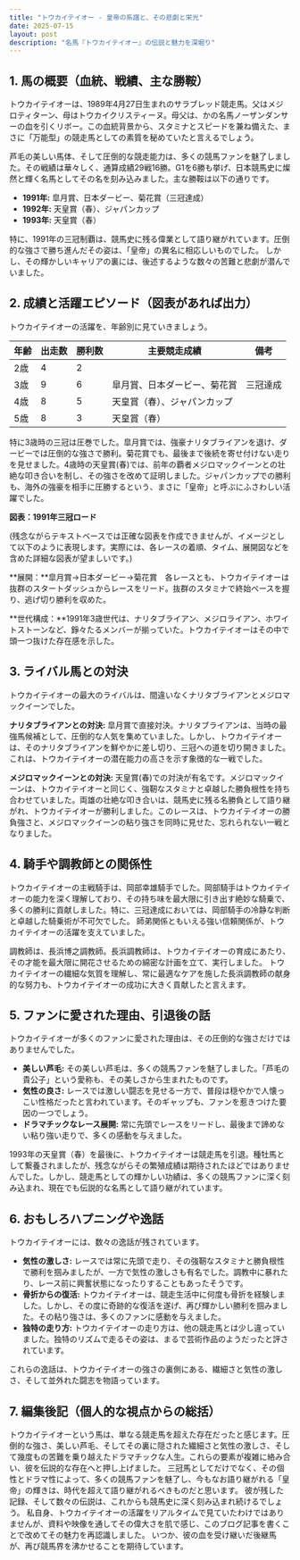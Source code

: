 ```yaml
---
title: "トウカイテイオー - 皇帝の系譜と、その悲劇と栄光"
date: 2025-07-15
layout: post
description: "名馬『トウカイテイオー』の伝説と魅力を深堀り"
---
```


## 1. 馬の概要（血統、戦績、主な勝鞍）

トウカイテイオーは、1989年4月27日生まれのサラブレッド競走馬。父はメジロティターン、母はトウカイクリスティーヌ。母父は、かの名馬ノーザンダンサーの血を引くリボー。この血統背景から、スタミナとスピードを兼ね備えた、まさに「万能型」の競走馬としての素質を秘めていたと言えるでしょう。

芦毛の美しい馬体、そして圧倒的な競走能力は、多くの競馬ファンを魅了しました。その戦績は華々しく、通算成績29戦16勝。G1を6勝も挙げ、日本競馬史に燦然と輝く名馬としてその名を刻み込みました。主な勝鞍は以下の通りです。

* **1991年:**  皐月賞、日本ダービー、菊花賞（三冠達成）
* **1992年:**  天皇賞（春）、ジャパンカップ
* **1993年:**  天皇賞（春）


特に、1991年の三冠制覇は、競馬史に残る偉業として語り継がれています。圧倒的な強さで勝ち進んだその姿は、「皇帝」の異名に相応しいものでした。  しかし、その輝かしいキャリアの裏には、後述するような数々の苦難と悲劇が潜んでいました。


## 2. 成績と活躍エピソード（図表があれば出力）

トウカイテイオーの活躍を、年齢別に見ていきましょう。

| 年齢 | 出走数 | 勝利数 | 主要競走成績 | 備考 |
|---|---|---|---|---|
| 2歳 | 4 | 2 |  |  |
| 3歳 | 9 | 6 | 皐月賞、日本ダービー、菊花賞 | 三冠達成 |
| 4歳 | 8 | 5 | 天皇賞（春）、ジャパンカップ |  |
| 5歳 | 8 | 3 | 天皇賞（春） |  |


特に3歳時の三冠は圧巻でした。皐月賞では、強豪ナリタブライアンを退け、ダービーでは圧倒的な強さで勝利。菊花賞でも、最後まで後続を寄せ付けない走りを見せました。4歳時の天皇賞(春)では、前年の覇者メジロマックイーンとの壮絶な叩き合いを制し、その強さを改めて証明しました。ジャパンカップでの勝利も、海外の強豪を相手に圧勝するという、まさに「皇帝」と呼ぶにふさわしい活躍でした。

**図表：1991年三冠ロード**

(残念ながらテキストベースでは正確な図表を作成できませんが、イメージとして以下のように表現します。実際には、各レースの着順、タイム、展開図などを含めた詳細な図表が望ましいです。)

**展開：**皐月賞→日本ダービー→菊花賞　各レースとも、トウカイテイオーは抜群のスタートダッシュからレースをリード。抜群のスタミナで終始ペースを握り、逃げ切り勝利を収めた。


**世代構成：**1991年3歳世代は、ナリタブライアン、メジロライアン、ホワイトストーンなど、錚々たるメンバーが揃っていた。トウカイテイオーはその中で頭一つ抜けた存在感を示した。


## 3. ライバル馬との対決

トウカイテイオーの最大のライバルは、間違いなくナリタブライアンとメジロマックイーンでした。

**ナリタブライアンとの対決:**  皐月賞で直接対決。ナリタブライアンは、当時の最強馬候補として、圧倒的な人気を集めていました。しかし、トウカイテイオーは、そのナリタブライアンを鮮やかに差し切り、三冠への道を切り開きました。これは、トウカイテイオーの潜在能力の高さを示す象徴的な一戦でした。

**メジロマックイーンとの対決:**  天皇賞(春)での対決が有名です。メジロマックイーンは、トウカイテイオーと同じく、強靭なスタミナと卓越した勝負根性を持ち合わせていました。両雄の壮絶な叩き合いは、競馬史に残る名勝負として語り継がれ、トウカイテイオーが勝利しました。このレースは、トウカイテイオーの勝負強さと、メジロマックイーンの粘り強さを同時に見せた、忘れられない一戦となりました。


## 4. 騎手や調教師との関係性

トウカイテイオーの主戦騎手は、岡部幸雄騎手でした。岡部騎手はトウカイテイオーの能力を深く理解しており、その持ち味を最大限に引き出す絶妙な騎乗で、多くの勝利に貢献しました。特に、三冠達成においては、岡部騎手の冷静な判断と卓越した騎乗術が不可欠でした。  師弟関係ともいえる強い信頼関係が、トウカイテイオーの活躍を支えていました。

調教師は、長浜博之調教師。長浜調教師は、トウカイテイオーの育成にあたり、その才能を最大限に開花させるための綿密な計画を立て、実行しました。  トウカイテイオーの繊細な気質を理解し、常に最適なケアを施した長浜調教師の献身的な努力も、トウカイテイオーの成功に大きく貢献したと言えます。


## 5. ファンに愛された理由、引退後の話

トウカイテイオーが多くのファンに愛された理由は、その圧倒的な強さだけではありませんでした。

* **美しい芦毛:**  その美しい芦毛は、多くの競馬ファンを魅了しました。「芦毛の貴公子」という愛称も、その美しさから生まれたものです。
* **気性の良さ:**  レースでは激しい闘志を見せる一方で、普段は穏やかで人懐っこい性格だったと言われています。そのギャップも、ファンを惹きつけた要因の一つでしょう。
* **ドラマチックなレース展開:**  常に先頭でレースをリードし、最後まで諦めない粘り強い走りで、多くの感動を与えました。


1993年の天皇賞（春）を最後に、トウカイテイオーは競走馬を引退。種牡馬として繋養されましたが、残念ながらその繁殖成績は期待されたほどではありませんでした。しかし、競走馬としての輝かしい功績は、多くの競馬ファンに深く刻み込まれ、現在でも伝説的な名馬として語り継がれています。


## 6. おもしろハプニングや逸話

トウカイテイオーには、数々の逸話が残されています。

* **気性の激しさ:**  レースでは常に先頭で走り、その強靭なスタミナと勝負根性で勝利を掴みましたが、一方で気性の激しさも有名でした。調教中に暴れたり、レース前に興奮状態になったりすることもあったそうです。
* **骨折からの復活:**  トウカイテイオーは、競走生活中に何度も骨折を経験しました。しかし、その度に奇跡的な復活を遂げ、再び輝かしい勝利を掴みました。その粘り強さは、多くのファンに感動を与えました。
* **独特の走り方:**  トウカイテイオーの走り方は、他の競走馬とは少し違っていました。独特のリズムで走るその姿は、まるで芸術作品のようだったと評されています。


これらの逸話は、トウカイテイオーの強さの裏側にある、繊細さと気性の激しさ、そして並外れた闘志を物語っています。


## 7. 編集後記（個人的な視点からの総括）

トウカイテイオーという馬は、単なる競走馬を超えた存在だったと感じます。圧倒的な強さ、美しい芦毛、そしてその裏に隠された繊細さと気性の激しさ、そして幾度もの苦難を乗り越えたドラマチックな人生。これらの要素が複雑に絡み合い、彼を伝説的な存在へと押し上げました。  三冠馬としてだけでなく、その個性とドラマ性によって、多くの競馬ファンを魅了し、今もなお語り継がれる「皇帝」の輝きは、時代を超えて語り継がれるべきものだと思います。  彼が残した記録、そして数々の伝説は、これからも競馬史に深く刻み込まれ続けるでしょう。  私自身、トウカイテイオーの活躍をリアルタイムで見ていたわけではありませんが、資料や映像を通してその偉大さを肌で感じ、このブログ記事を書くことで改めてその魅力を再認識しました。  いつか、彼の血を受け継いだ後継馬が、再び競馬界を沸かせることを期待しています。

